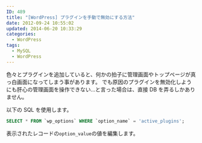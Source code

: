```yaml
---
ID: 489
title: "[WordPress] プラグインを手動で無効にする方法"
date: 2012-09-24 10:55:02
updated: 2014-06-20 10:33:29
categories:
  - WordPress
tags:
  - MySQL
  - WordPress
---
```


色々とプラグインを追加していると、何かの拍子に管理画面やトップページが真っ白画面になってしまう事があります。
でも原因のプラグインを無効化しようにも肝心の管理画面を操作できない…と言った場合は、直接 DB を弄るしかありません。

<!--more-->

以下の SQL を使用します。

```sql
SELECT * FROM `wp_options` WHERE `option_name` = 'active_plugins';
```

表示されたレコードの<code>option_value</code>の値を編集します。
